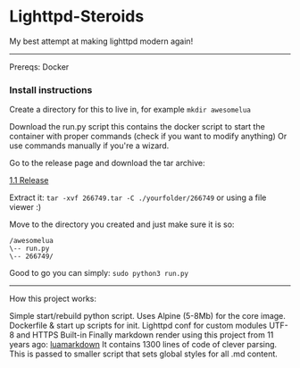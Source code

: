 # Lighttpd-Steroids
My best attempt at making lighttpd modern again!

---

Prereqs: Docker

### Install instructions

Create a directory for this to live in, for example `mkdir awesomelua`

Download the run.py script this contains the docker script to start the container with proper commands (check if you want to modify anything)
Or use commands manually if you're a wizard. 

Go to the release page and download the tar archive:

[1.1 Release](https://github.com/h8d13/Lighttpd-Steroids/releases/tag/1.1)

Extract it: `tar -xvf 266749.tar -C ./yourfolder/266749` or using a file viewer :)

Move to the directory you created and just make sure it is so:
```
/awesomelua
\-- run.py
\-- 266749/
```

Good to go you can simply: `sudo python3 run.py`

----

How this project works:

Simple start/rebuild python script.
Uses Alpine (5-8Mb) for the core image. 
Dockerfile & start up scripts for init.
Lighttpd conf for custom modules
UTF-8 and HTTPS Built-in 
Finally markdown render using this project from 11 years ago: [luamarkdown](https://github.com/speedata/luamarkdown/tree/master)
It contains 1300 lines of code of clever parsing. This is passed to smaller script that sets global styles for all .md content. 





